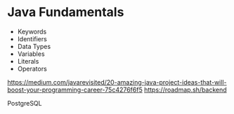 # Java Fundamentals

- Keywords  
- Identifiers
- Data Types  
- Variables  
- Literals  
- Operators 
 
 
https://medium.com/javarevisited/20-amazing-java-project-ideas-that-will-boost-your-programming-career-75c4276f6f5
https://roadmap.sh/backend

PostgreSQL 
  
        
   
      
     
  
